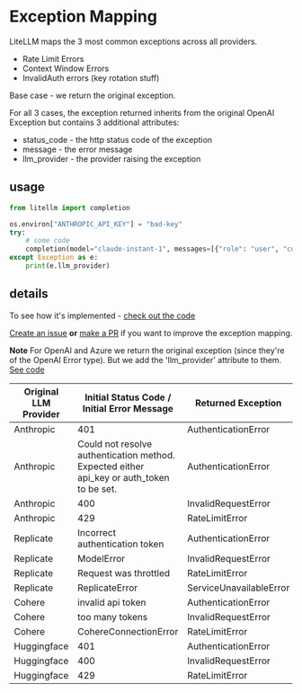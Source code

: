 # Exception Mapping

LiteLLM maps the 3 most common exceptions across all providers. 
- Rate Limit Errors
- Context Window Errors
- InvalidAuth errors (key rotation stuff)

Base case - we return the original exception.

For all 3 cases, the exception returned inherits from the original OpenAI Exception but contains 3 additional attributes: 
* status_code - the http status code of the exception
* message - the error message
* llm_provider - the provider raising the exception

## usage

```python 
from litellm import completion

os.environ["ANTHROPIC_API_KEY"] = "bad-key"
try: 
    # some code 
    completion(model="claude-instant-1", messages=[{"role": "user", "content": "Hey, how's it going?"}])
except Exception as e:
    print(e.llm_provider)
```

## details 

To see how it's implemented - [check out the code](https://github.com/BerriAI/litellm/blob/a42c197e5a6de56ea576c73715e6c7c6b19fa249/litellm/utils.py#L1217)

[Create an issue](https://github.com/BerriAI/litellm/issues/new) **or** [make a PR](https://github.com/BerriAI/litellm/pulls) if you want to improve the exception mapping. 

**Note** For OpenAI and Azure we return the original exception (since they're of the OpenAI Error type). But we add the 'llm_provider' attribute to them. [See code](https://github.com/BerriAI/litellm/blob/a42c197e5a6de56ea576c73715e6c7c6b19fa249/litellm/utils.py#L1221)

| Original LLM Provider | Initial Status Code / Initial Error Message | Returned Exception | Returned Status Code |
|----------------------|------------------------|-----------------|-----------------|
| Anthropic | 401 | AuthenticationError | 401 |
| Anthropic | Could not resolve authentication method. Expected either api_key or auth_token to be set. | AuthenticationError | 401 |
| Anthropic | 400 | InvalidRequestError | 400 | 
| Anthropic | 429 | RateLimitError | 429 | 
| Replicate | Incorrect authentication token | AuthenticationError | 401 | 
| Replicate | ModelError | InvalidRequestError | 400 |
| Replicate | Request was throttled | RateLimitError | 429 |
| Replicate | ReplicateError | ServiceUnavailableError | 500 |
| Cohere | invalid api token | AuthenticationError | 401 |
| Cohere | too many tokens | InvalidRequestError | 400 |
| Cohere | CohereConnectionError | RateLimitError | 429 |
| Huggingface | 401 | AuthenticationError | 401 |
| Huggingface | 400 | InvalidRequestError | 400 | 
| Huggingface | 429 | RateLimitError | 429 | 

